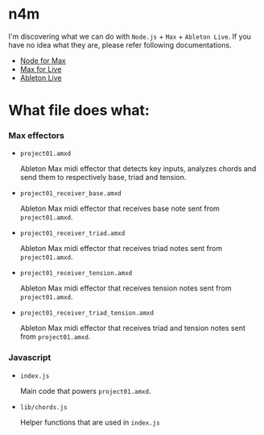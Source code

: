 # n4m

I'm discovering what we can do with `Node.js` + `Max` + `Ableton Live`. If you have no idea what they are, please refer following documentations.

* [Node for Max](https://docs.cycling74.com/nodeformax/api/)
* [Max for Live](https://docs.cycling74.com/max5/vignettes/intro/doclive.html)
* [Ableton Live](https://www.ableton.com/en/manual/welcome-to-live/)

# What file does what:

### Max effectors

* `project01.amxd`

  Ableton Max midi effector that detects key inputs, analyzes chords and send them to respectively base, triad and tension.

* `project01_receiver_base.amxd`

  Ableton Max midi effector that receives base note sent from `project01.amxd`.

* `project01_receiver_triad.amxd`

  Ableton Max midi effector that receives triad notes sent from `project01.amxd`.

* `project01_receiver_tension.amxd`

  Ableton Max midi effector that receives tension notes sent from `project01.amxd`.

* `project01_receiver_triad_tension.amxd`

  Ableton Max midi effector that receives triad and tension notes sent from `project01.amxd`.


### Javascript

* `index.js`

  Main code that powers `project01.amxd`.

* `lib/chords.js`

  Helper functions that are used in `index.js`
